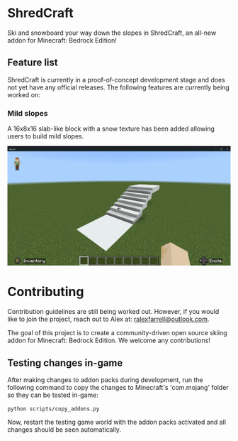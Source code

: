 # ShredCraft
Ski and snowboard your way down the slopes in ShredCraft, an all-new addon for Minecraft: Bedrock Edition!


## Feature list
ShredCraft is currently in a proof-of-concept development stage and does not yet have any official releases. The following features are currently being worked on:

### Mild slopes
A 16x8x16 slab-like block with a snow texture has been added allowing users to build mild slopes.

![Mini slope block with snow texture](/screenshots/shredcraft_mini_slope_screenshot.png)


# Contributing
Contribution guidelines are still being worked out. However, if you would like to join the project, reach out to Alex at: ralexfarrell@outlook.com. 

The goal of this project is to create a community-driven open source skiing addon for Minecraft: Bedrock Edition. We welcome any contributions!

## Testing changes in-game

After making changes to addon packs during development, run the following command to copy the changes to Minecraft's 'com.mojang' folder so they can be tested in-game:
```
python scripts/copy_addons.py
```
Now, restart the testing game world with the addon packs activated and all changes should be seen automatically.